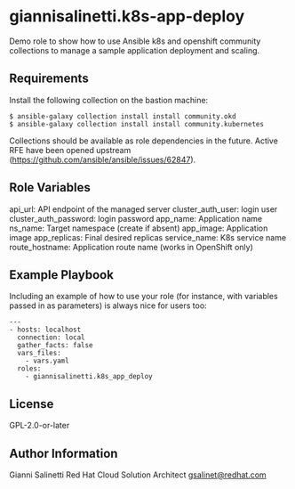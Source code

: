 giannisalinetti.k8s-app-deploy
=========

Demo role to show how to use Ansible k8s and openshift community collections to manage a sample application deployment and scaling.

Requirements
------------

Install the following collection on the bastion machine:
```
$ ansible-galaxy collection install install community.okd
$ ansible-galaxy collection install install community.kubernetes
```

Collections should be available as role dependencies in the future. Active RFE have been opened upstream (https://github.com/ansible/ansible/issues/62847).

Role Variables
--------------

api_url: API endpoint of the managed server
cluster_auth_user: login user
cluster_auth_password: login password
app_name: Application name
ns_name: Target namespace (create if absent)
app_image: Application image
app_replicas: Final desired replicas
service_name: K8s service name
route_hostname: Application route name (works in OpenShift only)


Example Playbook
----------------

Including an example of how to use your role (for instance, with variables passed in as parameters) is always nice for users too:

```
---
- hosts: localhost
  connection: local
  gather_facts: false
  vars_files:
    - vars.yaml
  roles:
    - giannisalinetti.k8s_app_deploy
```

License
-------
GPL-2.0-or-later

Author Information
------------------
Gianni Salinetti
Red Hat Cloud Solution Architect
gsalinet@redhat.com
